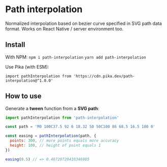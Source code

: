 # Path interpolation

Normalized interpolation based on bezier curve specified in SVG path data format. Works on React Native / server environment too.

## Install

With NPM:
`npm i path-interpolation`
`yarn add path-interpolation`

Use Pika (with ESM):

`import pathInterpolation from 'https://cdn.pika.dev/path-interpolation@^1.0.0'`

## How to use

Generate a **tween** function from a **SVG path**:

```js
import pathInterpolation from 'path-interpolation'

const path = 'M0 100C37.5 92 6 18.32 50 50C100 86 68.5 16.5 100 0'

const easing = pathInterpolation(path, {
  points: 300, // more points equals more accuracy
  height: 100, // height of point equals 1
})

easing(0.5) // => 0.48720720410346985
```
